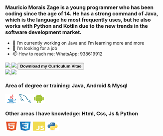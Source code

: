 ### Mauricio Morais Zage is a young programmer who has been coding since the age of 14. He has a strong command of Java, which is the language he most frequently uses, but he also works with Python and Kotlin due to the new trends in the software development market.

<ul>
  <li>🔭 I’m currently working on Java and I’m learning more and more</li>
  <li>🤔 I’m looking for a job</li>
  <li>📫 How to reach me: WhatsApp: 938619912</li>
</ul>

<div> 
  <a href="mailto:mauriciomoraiszage@gmail.com">
    <img src="https://img.shields.io/badge/-Gmail-%23333?style=for-the-badge&logo=gmail&logoColor=white" target="_blank">
  </a>
  <a href="https://www.linkedin.com/in/mauricio-morais-zage-a09b31224/" target="_blank">
    <img src="https://img.shields.io/badge/-LinkedIn-%230077B5?style=for-the-badge&logo=linkedin&logoColor=white" target="_blank">
  </a>
  <a href="https://drive.google.com/drive/u/0/folders/1SQWLRxguWdrfLir3u1LXx3p2G7XqQoik" download="Mauricio CV developer" type="application/pdf">
    <button><b>Download my Curriculum Vitae</b></button>
  </a>
</div>

<div>
  <a href="https://github.com/MauricioMoraisZage">
    <img height="180em" src="https://github-readme-stats.vercel.app/api?username=MauricioMoraisZage&show_icons=true&theme=dracula&include_all_commits=true&count_private=true"/>
    <img height="170em" src="https://github-readme-stats.vercel.app/api/top-langs/?username=MauricioMoraisZage&layout=compact&langs_count=7&theme=dracula"/>
  </a>
</div>

<h3>Area of degree or training: Java, Android & Mysql</h3>
<div style="display: inline_block">
  <img align="center" alt="Java" height="30" width="40" src="https://raw.githubusercontent.com/devicons/devicon/master/icons/java/java-original.svg">
  <img align="center" alt="MySQL" height="30" width="40" src="https://raw.githubusercontent.com/devicons/devicon/master/icons/mysql/mysql-original.svg">
  <img align="center" alt="Android" height="30" width="40" src="https://raw.githubusercontent.com/devicons/devicon/master/icons/android/android-original.svg">
</div>
  
<h3>Other areas I have knowledge: Html, Css, Js & Python</h3>  
<div style="display: inline_block">
  <img align="center" alt="HTML" height="30" width="40" src="https://raw.githubusercontent.com/devicons/devicon/master/icons/html5/html5-original.svg">
  <img align="center" alt="CSS" height="30" width="40" src="https://raw.githubusercontent.com/devicons/devicon/master/icons/css3/css3-original.svg">
  <img align="center" alt="JavaScript" height="30" width="40" src="https://raw.githubusercontent.com/devicons/devicon/master/icons/javascript/javascript-plain.svg">
  <img align="center" alt="Python" height="30" width="40" src="https://raw.githubusercontent.com/devicons/devicon/master/icons/python/python-original.svg">
</div>

